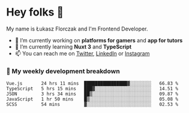 # Hey folks 👋

My name is Łukasz Florczak and I'm Frontend Developer. 

- 🔭 I’m currently working on **platforms for gamers** and **app for tutors**
- 🌱 I’m currently learning **Nuxt 3** and **TypeScript**
- 📫 You can reach me on [Twitter](https://twitter.com/lukaszflorczak), [LinkedIn](https://pl.linkedin.com/in/lukasz-florczak) or [Instagram](https://instagram.com/lukaszflorczak)


### 🧮 My weekly development breakdown

<!--START_SECTION:waka-->
```text
Vue.js       24 hrs 11 mins  ████████████████▓░░░░░░░░   66.83 % 
TypeScript   5 hrs 15 mins   ███▓░░░░░░░░░░░░░░░░░░░░░   14.51 % 
JSON         3 hrs 34 mins   ██▒░░░░░░░░░░░░░░░░░░░░░░   09.87 % 
JavaScript   1 hr 50 mins    █▒░░░░░░░░░░░░░░░░░░░░░░░   05.08 % 
SCSS         54 mins         ▓░░░░░░░░░░░░░░░░░░░░░░░░   02.53 % 
```
<!--END_SECTION:waka-->

<!--
**lukaszflorczak/lukaszflorczak** is a ✨ _special_ ✨ repository because its `README.md` (this file) appears on your GitHub profile.

Here are some ideas to get you started:

- 🔭 I’m currently working on ...
- 🌱 I’m currently learning ...
- 👯 I’m looking to collaborate on ...
- 🤔 I’m looking for help with ...
- 💬 Ask me about ...
- 📫 How to reach me: ...
- 😄 Pronouns: ...
- ⚡ Fun fact: ...
-->
